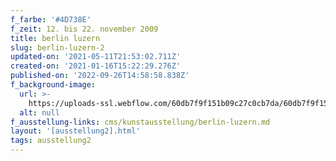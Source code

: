 ```yaml
---
f_farbe: '#4D738E'
f_zeit: 12. bis 22. november 2009
title: berlin luzern
slug: berlin-luzern-2
updated-on: '2021-05-11T21:53:02.711Z'
created-on: '2021-01-16T15:22:29.276Z'
published-on: '2022-09-26T14:58:58.838Z'
f_background-image:
  url: >-
    https://uploads-ssl.webflow.com/60db7f9f151b09c27c0cb7da/60db7f9f151b0902ff0cb8b4_berlin%20luzern.jpg
  alt: null
f_ausstellung-links: cms/kunstausstellung/berlin-luzern.md
layout: '[ausstellung2].html'
tags: ausstellung2
---
```



